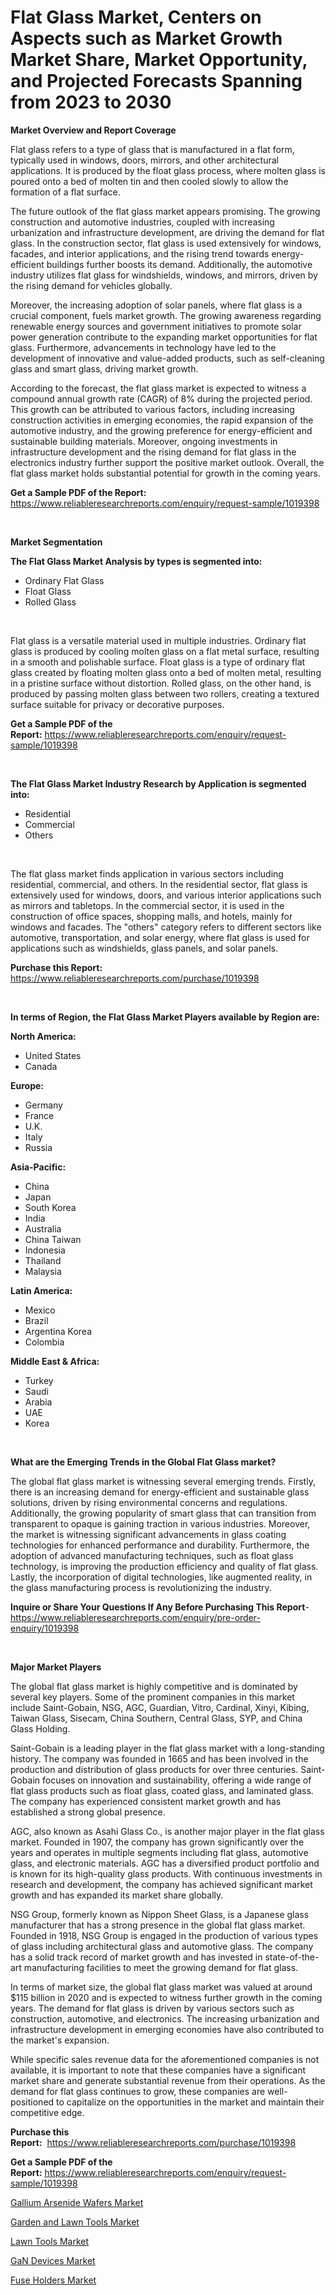 <p><h1>Flat Glass Market, Centers on Aspects such as Market Growth Market Share, Market Opportunity, and Projected Forecasts Spanning from 2023 to 2030</h1></p><p><strong>Market Overview and Report Coverage</strong></p>
<p><p>Flat glass refers to a type of glass that is manufactured in a flat form, typically used in windows, doors, mirrors, and other architectural applications. It is produced by the float glass process, where molten glass is poured onto a bed of molten tin and then cooled slowly to allow the formation of a flat surface.</p><p>The future outlook of the flat glass market appears promising. The growing construction and automotive industries, coupled with increasing urbanization and infrastructure development, are driving the demand for flat glass. In the construction sector, flat glass is used extensively for windows, facades, and interior applications, and the rising trend towards energy-efficient buildings further boosts its demand. Additionally, the automotive industry utilizes flat glass for windshields, windows, and mirrors, driven by the rising demand for vehicles globally.</p><p>Moreover, the increasing adoption of solar panels, where flat glass is a crucial component, fuels market growth. The growing awareness regarding renewable energy sources and government initiatives to promote solar power generation contribute to the expanding market opportunities for flat glass. Furthermore, advancements in technology have led to the development of innovative and value-added products, such as self-cleaning glass and smart glass, driving market growth.</p><p>According to the forecast, the flat glass market is expected to witness a compound annual growth rate (CAGR) of 8% during the projected period. This growth can be attributed to various factors, including increasing construction activities in emerging economies, the rapid expansion of the automotive industry, and the growing preference for energy-efficient and sustainable building materials. Moreover, ongoing investments in infrastructure development and the rising demand for flat glass in the electronics industry further support the positive market outlook. Overall, the flat glass market holds substantial potential for growth in the coming years.</p></p>
<p><strong>Get a Sample PDF of the Report:</strong> <a href="https://www.reliableresearchreports.com/enquiry/request-sample/1019398">https://www.reliableresearchreports.com/enquiry/request-sample/1019398</a></p>
<p>&nbsp;</p>
<p><strong>Market Segmentation</strong></p>
<p><strong>The Flat Glass Market Analysis by types is segmented into:</strong></p>
<p><ul><li>Ordinary Flat Glass</li><li>Float Glass</li><li>Rolled Glass</li></ul></p>
<p>&nbsp;</p>
<p><p>Flat glass is a versatile material used in multiple industries. Ordinary flat glass is produced by cooling molten glass on a flat metal surface, resulting in a smooth and polishable surface. Float glass is a type of ordinary flat glass created by floating molten glass onto a bed of molten metal, resulting in a pristine surface without distortion. Rolled glass, on the other hand, is produced by passing molten glass between two rollers, creating a textured surface suitable for privacy or decorative purposes.</p></p>
<p><strong>Get a Sample PDF of the Report:</strong>&nbsp;<a href="https://www.reliableresearchreports.com/enquiry/request-sample/1019398">https://www.reliableresearchreports.com/enquiry/request-sample/1019398</a></p>
<p>&nbsp;</p>
<p><strong>The Flat Glass Market Industry Research by Application is segmented into:</strong></p>
<p><ul><li>Residential</li><li>Commercial</li><li>Others</li></ul></p>
<p>&nbsp;</p>
<p><p>The flat glass market finds application in various sectors including residential, commercial, and others. In the residential sector, flat glass is extensively used for windows, doors, and various interior applications such as mirrors and tabletops. In the commercial sector, it is used in the construction of office spaces, shopping malls, and hotels, mainly for windows and facades. The "others" category refers to different sectors like automotive, transportation, and solar energy, where flat glass is used for applications such as windshields, glass panels, and solar panels.</p></p>
<p><strong>Purchase this Report:</strong>&nbsp; <a href="https://www.reliableresearchreports.com/purchase/1019398">https://www.reliableresearchreports.com/purchase/1019398</a></p>
<p>&nbsp;</p>
<p><strong>In terms of Region, the Flat Glass Market Players available by Region are:</strong></p>
<p>
    <p> <strong> North America: </strong>
        <ul>
            <li>United States</li>
            <li>Canada</li>
        </ul>
        </p> 
    <p> <strong> Europe: </strong>
        <ul>
            <li>Germany</li>
            <li>France</li>
            <li>U.K.</li>
            <li>Italy</li>
            <li>Russia</li>
        </ul>
        </p> 
    <p> <strong> Asia-Pacific: </strong>
        <ul>
            <li>China</li>
            <li>Japan</li>
            <li>South Korea</li>
            <li>India</li>
            <li>Australia</li>
            <li>China Taiwan</li>
            <li>Indonesia</li>
            <li>Thailand</li>
            <li>Malaysia</li>
        </ul>
        </p> 
    <p> <strong> Latin America: </strong>
        <ul>
            <li>Mexico</li>
            <li>Brazil</li>
            <li>Argentina Korea</li>
            <li>Colombia</li>
        </ul>
        </p> 
    <p> <strong> Middle East & Africa: </strong>
        <ul>
            <li>Turkey</li>
            <li>Saudi</li>
            <li>Arabia</li>
            <li>UAE</li>
            <li>Korea</li>
        </ul>
    </p>
    </p>
<p>&nbsp;</p>
<p><strong>What are the Emerging Trends in the Global Flat Glass market?</strong></p>
<p><p>The global flat glass market is witnessing several emerging trends. Firstly, there is an increasing demand for energy-efficient and sustainable glass solutions, driven by rising environmental concerns and regulations. Additionally, the growing popularity of smart glass that can transition from transparent to opaque is gaining traction in various industries. Moreover, the market is witnessing significant advancements in glass coating technologies for enhanced performance and durability. Furthermore, the adoption of advanced manufacturing techniques, such as float glass technology, is improving the production efficiency and quality of flat glass. Lastly, the incorporation of digital technologies, like augmented reality, in the glass manufacturing process is revolutionizing the industry.</p></p>
<p><strong>Inquire or Share Your Questions If Any Before Purchasing This Report</strong>- <a href="https://www.reliableresearchreports.com/enquiry/pre-order-enquiry/1019398">https://www.reliableresearchreports.com/enquiry/pre-order-enquiry/1019398</a></p>
<p>&nbsp;</p>
<p><strong>Major Market Players</strong></p>
<p><p>The global flat glass market is highly competitive and is dominated by several key players. Some of the prominent companies in this market include Saint-Gobain, NSG, AGC, Guardian, Vitro, Cardinal, Xinyi, Kibing, Taiwan Glass, Sisecam, China Southern, Central Glass, SYP, and China Glass Holding.</p><p>Saint-Gobain is a leading player in the flat glass market with a long-standing history. The company was founded in 1665 and has been involved in the production and distribution of glass products for over three centuries. Saint-Gobain focuses on innovation and sustainability, offering a wide range of flat glass products such as float glass, coated glass, and laminated glass. The company has experienced consistent market growth and has established a strong global presence.</p><p>AGC, also known as Asahi Glass Co., is another major player in the flat glass market. Founded in 1907, the company has grown significantly over the years and operates in multiple segments including flat glass, automotive glass, and electronic materials. AGC has a diversified product portfolio and is known for its high-quality glass products. With continuous investments in research and development, the company has achieved significant market growth and has expanded its market share globally.</p><p>NSG Group, formerly known as Nippon Sheet Glass, is a Japanese glass manufacturer that has a strong presence in the global flat glass market. Founded in 1918, NSG Group is engaged in the production of various types of glass including architectural glass and automotive glass. The company has a solid track record of market growth and has invested in state-of-the-art manufacturing facilities to meet the growing demand for flat glass.</p><p>In terms of market size, the global flat glass market was valued at around $115 billion in 2020 and is expected to witness further growth in the coming years. The demand for flat glass is driven by various sectors such as construction, automotive, and electronics. The increasing urbanization and infrastructure development in emerging economies have also contributed to the market's expansion.</p><p>While specific sales revenue data for the aforementioned companies is not available, it is important to note that these companies have a significant market share and generate substantial revenue from their operations. As the demand for flat glass continues to grow, these companies are well-positioned to capitalize on the opportunities in the market and maintain their competitive edge.</p></p>
<p><strong>Purchase this Report:</strong>&nbsp;&nbsp;<a href="https://www.reliableresearchreports.com/purchase/1019398">https://www.reliableresearchreports.com/purchase/1019398</a></p>
<p></p>
<p><strong>Get a Sample PDF of the Report:</strong>&nbsp;<a href="https://www.reliableresearchreports.com/enquiry/request-sample/1019398">https://www.reliableresearchreports.com/enquiry/request-sample/1019398</a></p>
<p><p><a href="https://medium.com/@theomorar2000/gallium-arsenide-wafers-market-exploring-market-share-market-trends-and-future-growth-cf7e2d1fdf2d">Gallium Arsenide Wafers Market</a></p><p><a href="https://medium.com/@josueherzog/garden-and-lawn-tools-market-furnishes-information-on-market-share-market-trends-and-market-da078aafcc52">Garden and Lawn Tools Market</a></p><p><a href="https://medium.com/@freedayundt/decoding-lawn-tools-market-metrics-market-share-trends-and-growth-patterns-c4be1ff1d95b">Lawn Tools Market</a></p><p><a href="https://medium.com/@kaceyrath/gan-devices-market-research-report-its-history-and-forecast-2023-to-2030-1f75a7c1eaa1">GaN Devices Market</a></p><p><a href="https://medium.com/@tonikuhic/fuse-holders-market-the-key-to-successful-business-strategy-forecast-till-2030-34e231473696">Fuse Holders Market</a></p></p>